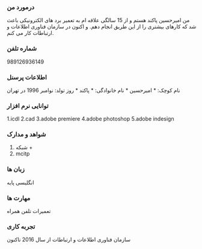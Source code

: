 ### درمورد من

من امیرحسین پاکند هستم و از 15 سالگی علاقه ام به تعمیر برد های الکترونیکی باعث شد که کارهای بیشتری را از این طریق انجام دهم.
و اکنون در سازمان فناوری اطلاعات و ارتباطات کار می کنم.


### شماره تلفن

 989126936149

### اطلاعات پرسنل
نام کوچک: * امیرحسین *
نام خانوادگی: * پاکند *
روز تولد: نوامبر 1996 در تهران

### توانایی نرم افزار
1.icdl
2.cad
3.adobe premiere
4.adobe photoshop
5.adobe indesign

### شواهد و مدارک
1. شبکه +
2. mcitp

### زبان ها
انگلیسی پایه

### مهارت ها
تعمیرات تلفن همراه

### تجربه کاری
سازمان فناوری اطلاعات و ارتباطات از سال 2016 تاکنون
